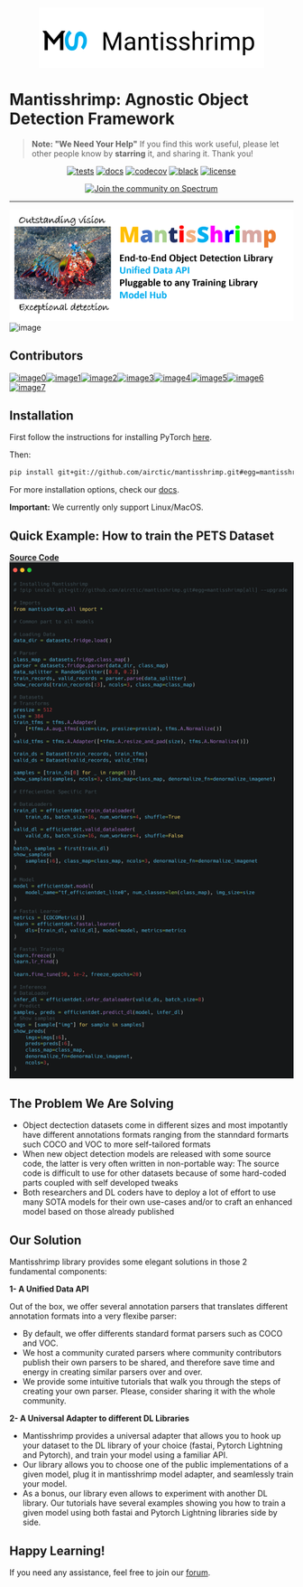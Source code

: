 
<img src="images/row_logo.svg" alt="logo" width="400px" style="display: block; margin-left: auto; margin-right: auto"/>

# Mantisshrimp: Agnostic Object Detection Framework

>**Note: "We Need Your Help"**
    If you find this work useful, please let other people know by **starring** it,
    and sharing it. 
    Thank you!
    
<div align="center">
    
[![tests](https://github.com/airctic/mantisshrimp/workflows/tests/badge.svg?event=push)](https://github.com/airctic/mantisshrimp/actions?query=workflow%3Atests)
[![docs](https://github.com/airctic/mantisshrimp/workflows/docs/badge.svg)](https://airctic.github.io/mantisshrimp/index.html)
[![codecov](https://codecov.io/gh/airctic/mantisshrimp/branch/master/graph/badge.svg)](https://codecov.io/gh/airctic/mantisshrimp)
[![black](https://img.shields.io/badge/code%20style-black-000000.svg)](https://github.com/psf/black)
[![license](https://img.shields.io/badge/License-Apache%202.0-blue.svg)](https://github.com/airctic/mantisshrimp/blob/master/LICENSE)  

[![Join the community on Spectrum](https://withspectrum.github.io/badge/badge.svg)](https://spectrum.chat/mantis)

</div>


* * * * *

![image](images/mantisshrimp-logo.png)
![image](images/mantis-end-to-end-training.gif)

<!-- Not included in docs - start -->
## **Contributors**

[![image0](https://sourcerer.io/fame/lgvaz/lgvaz/mantisshrimp/images/0)](https://sourcerer.io/fame/lgvaz/lgvaz/mantisshrimp/links/0)[![image1](https://sourcerer.io/fame/lgvaz/lgvaz/mantisshrimp/images/1)](https://sourcerer.io/fame/lgvaz/lgvaz/mantisshrimp/links/1)[![image2](https://sourcerer.io/fame/lgvaz/lgvaz/mantisshrimp/images/2)](https://sourcerer.io/fame/lgvaz/lgvaz/mantisshrimp/links/2)[![image3](https://sourcerer.io/fame/lgvaz/lgvaz/mantisshrimp/images/3)](https://sourcerer.io/fame/lgvaz/lgvaz/mantisshrimp/links/3)[![image4](https://sourcerer.io/fame/lgvaz/lgvaz/mantisshrimp/images/4)](https://sourcerer.io/fame/lgvaz/lgvaz/mantisshrimp/links/4)[![image5](https://sourcerer.io/fame/lgvaz/lgvaz/mantisshrimp/images/5)](https://sourcerer.io/fame/lgvaz/lgvaz/mantisshrimp/links/5)[![image6](https://sourcerer.io/fame/lgvaz/lgvaz/mantisshrimp/images/6)](https://sourcerer.io/fame/lgvaz/lgvaz/mantisshrimp/links/6)[![image7](https://sourcerer.io/fame/lgvaz/lgvaz/mantisshrimp/images/7)](https://sourcerer.io/fame/lgvaz/lgvaz/mantisshrimp/links/7)


## Installation

First follow the instructions for installing PyTorch [here](https://pytorch.org/get-started/locally/).

Then:
```bash
pip install git+git://github.com/airctic/mantisshrimp.git#egg=mantisshrimp[all]
```

For more installation options, check our [docs](https://airctic.github.io/mantisshrimp/install/).

**Important:** We currently only support Linux/MacOS.
<!-- Not included in docs - end -->


## Quick Example: How to train the **PETS Dataset**
[**Source Code**](https://airctic.github.io/mantisshrimp/examples/training/)
![image](images/mantis-readme.png)



## The Problem We Are Solving

-   Object dectection datasets come in different sizes and most
    impotantly have different annotations formats ranging from the
    stanndard formarts such COCO and VOC to more self-tailored formats
-   When new object detection models are released with some source code,
    the latter is very often written in non-portable way: The source
    code is difficult to use for other datasets because of some
    hard-coded parts coupled with self developed tweaks
-   Both researchers and DL coders have to deploy a lot of effort to use
    many SOTA models for their own use-cases and/or to craft an enhanced
    model based on those already published

## Our Solution

Mantisshrimp library provides some elegant solutions in those 2
fundamental components:

**1- A Unified Data API**

Out of the box, we offer several annotation parsers that translates
different annotation formats into a very flexibe parser:

* By default, we offer differents standard format parsers such as COCO
  and VOC.
* We host a community curated parsers where community contributors
  publish their own parsers to be shared, and therefore save time and
  energy in creating similar parsers over and over.
* We provide some intuitive tutorials that walk you through the steps
  of creating your own parser. Please, consider sharing it with the
  whole community.

**2- A Universal Adapter to different DL Libraries**

* Mantisshrimp provides a universal adapter that allows you to hook up
  your dataset to the DL library of your choice (fastai, Pytorch
  Lightning and Pytorch), and train your model using a familiar API.
* Our library allows you to choose one of the public implementations
  of a given model, plug it in mantisshrimp model adapter, and
  seamlessly train your model.
* As a bonus, our library even allows to experiment with another DL
  library. Our tutorials have several examples showing you how to
  train a given model using both fastai and Pytorch Lightning
  libraries side by side.


## Happy Learning!
If you need any assistance, feel free to join our [forum](https://spectrum.chat/mantis).
